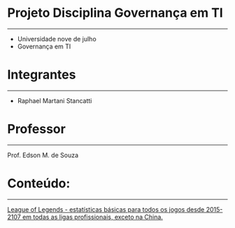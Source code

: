 # **Projeto Disciplina Governança em TI**

---


*   Universidade nove de julho
*   Governança em TI
# **Integrantes**

---

*   Raphael Martani Stancatti
# **Professor**

---
Prof. Edson M. de Souza
# **Conteúdo:**

---

[League of Legends - estatísticas básicas para todos os jogos desde 2015-2107 em todas as ligas profissionais, exceto na China.](https://www.kaggle.com/datasets/chuckephron/leagueoflegends)

